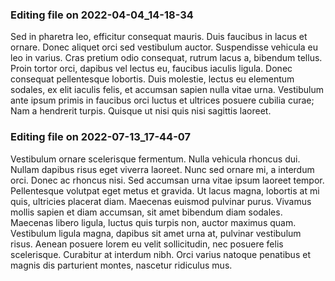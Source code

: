

### Editing file on 2022-04-04_14-18-34

Sed in pharetra leo, efficitur consequat mauris. Duis faucibus in lacus et ornare. Donec aliquet orci sed vestibulum auctor. Suspendisse vehicula eu leo in varius. Cras pretium odio consequat, rutrum lacus a, bibendum tellus. Proin tortor orci, dapibus vel lectus eu, faucibus iaculis ligula. Donec consequat pellentesque lobortis. Duis molestie, lectus eu elementum sodales, ex elit iaculis felis, et accumsan sapien nulla vitae urna. Vestibulum ante ipsum primis in faucibus orci luctus et ultrices posuere cubilia curae; Nam a hendrerit turpis. Quisque ut nisi quis nisi sagittis laoreet.




### Editing file on 2022-07-13_17-44-07

Vestibulum ornare scelerisque fermentum. Nulla vehicula rhoncus dui. Nullam dapibus risus eget viverra laoreet. Nunc sed ornare mi, a interdum orci. Donec ac rhoncus nisi. Sed accumsan urna vitae ipsum laoreet tempor. Pellentesque volutpat eget metus et gravida. Ut lacus magna, lobortis at mi quis, ultricies placerat diam. Maecenas euismod pulvinar purus. Vivamus mollis sapien et diam accumsan, sit amet bibendum diam sodales. Maecenas libero ligula, luctus quis turpis non, auctor maximus quam. Vestibulum ligula magna, dapibus sit amet urna at, pulvinar vestibulum risus. Aenean posuere lorem eu velit sollicitudin, nec posuere felis scelerisque. Curabitur at interdum nibh. Orci varius natoque penatibus et magnis dis parturient montes, nascetur ridiculus mus.


